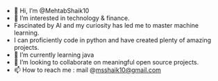 - 👋 Hi, I’m @MehtabShaik10
- 👀 I’m interested in technology & finance.
- Fascinated by AI and my curiosity has led me to master machine learning.
- I can proficiently code in python and have created plenty of amazing projects.
- 🌱 I’m currently learning java
- 💞️ I’m looking to collaborate on meaningful open source projects.
- 📫 How to reach me : mail @msshaik10@gmail.com

<!---
MehtabShaik10/MehtabShaik10 is a ✨ special ✨ repository because its `README.md` (this file) appears on your GitHub profile.
You can click the Preview link to take a look at your changes.
--->
